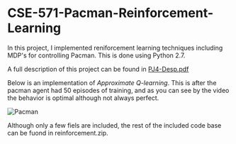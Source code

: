 # CSE-571-Pacman-Reinforcement-Learning
In this project, I implemented reniforcement learning techniques including MDP's for controlling Pacman. This is done using Python 2.7.

A full description of this project can be found in [PJ4-Desp.pdf](https://github.com/forksup/CSE-571-Pacman-Reinforcement-Learning/blob/main/PJ4-Desp.pdf)

Below is an implementation of *Approximate Q-learning*. This is after the pacman agent had 50 episodes of training, and as you can see by the video the behavior is optimal although not always perfect.

![Pacman](https://i.imgur.com/xxFSJot.gif)

Although only a few fiels are included, the rest of the included code base can be fuond in reinforcement.zip.
